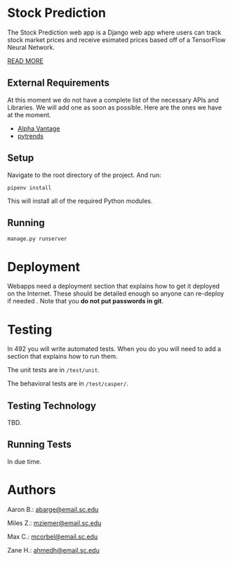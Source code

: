 # Stock Prediction

The Stock Prediction web app is a Django web app where users can track stock market prices and receive esimated prices based off of a TensorFlow Neural Network.

[READ MORE](https://github.com/SCCapstone/StockPrediction/wiki/Project-Description)

## External Requirements

At this moment we do not have a complete list of the necessary APIs and Libraries. We will add one as soon as possible. Here are the ones we have at the moment.

* [Alpha Vantage](https://www.alphavantage.co/documentation/)
* [pytrends](https://pypi.org/project/pytrends/)

## Setup

Navigate to the root directory of the project. And run:

`pipenv install`

This will install all of the required Python modules.

## Running

`manage.py runserver`

# Deployment

Webapps need a deployment section that explains how to get it deployed on the 
Internet. These should be detailed enough so anyone can re-deploy if needed
. Note that you **do not put passwords in git**. 

# Testing

In 492 you will write automated tests. When you do you will need to add a 
section that explains how to run them.

The unit tests are in `/test/unit`.

The behavioral tests are in `/test/casper/`.

## Testing Technology

TBD.

## Running Tests

In due time.

# Authors

Aaron B.: abarge@email.sc.edu

Miles Z.: mziemer@email.sc.edu

Max C.: mcorbel@email.sc.edu

Zane H.: ahmedh@email.sc.edu
